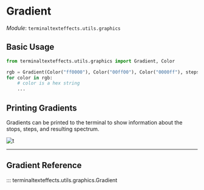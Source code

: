 # Gradient

*Module*: `terminaltexteffects.utils.graphics`

## Basic Usage

```python
from terminaltexteffects.utils.graphics import Gradient, Color

rgb = Gradient(Color("ff0000"), Color("00ff00"), Color("0000ff"), steps=5)
for color in rgb:
    # color is a hex string
    ...
```

## Printing Gradients

Gradients can be printed to the terminal to show information about the stops, steps, and resulting spectrum.

![t](../../img/lib_demos/printing_gradients_demo.png)

---

## Gradient Reference

::: terminaltexteffects.utils.graphics.Gradient
